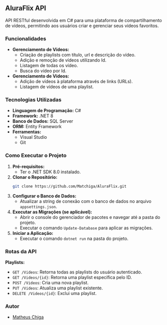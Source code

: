 ## AluraFlix API  

API RESTful desenvolvida em C# para uma plataforma de compartilhamento de vídeos, permitindo aos usuários criar e gerenciar seus vídeos favoritos.

### Funcionalidades

- **Gerenciamento de Vídeos:**
    - Criação de playlists com título, url e descrição do vídeo.
    - Adição e remoção de vídeos utilizando Id.
    - Listagem de todas os vídeo.
    - Busca do vídeo por Id.
- **Gerenciamento de Vídeos:**
    - Adição de vídeos à plataforma através de links (URLs).
    - Listagem de vídeos de uma playlist.

### Tecnologias Utilizadas

- **Linguagem de Programação:** C#
- **Framework:** .NET 8
- **Banco de Dados:** SQL Server
- **ORM:** Entity Framework
- **Ferramentas:**
    - Visual Studio
    - Git

### Como Executar o Projeto

1. **Pré-requisitos:**
    - Ter o .NET SDK 8.0 instalado.
2. **Clonar o Repositório:**
   ```bash
   git clone https://github.com/Matchiga/AluraFlix.git
   ```
3. **Configurar o Banco de Dados:**
    - Atualizar a string de conexão com o banco de dados no arquivo `appsettings.json`.
4. **Executar as Migrações (se aplicável):**
    - Abrir o console do gerenciador de pacotes e navegar até a pasta do projeto.
    - Executar o comando `Update-Database` para aplicar as migrações.
5. **Iniciar a Aplicação:**
    - Executar o comando `dotnet run` na pasta do projeto.

### Rotas da API

**Playlists:**

- `GET /Videos`: Retorna todas as playlists do usuário autenticado.
- `GET /Videos/{id}`: Retorna uma playlist específica pelo ID.
- `POST /Videos`: Cria uma nova playlist.
- `PUT /Videos`: Atualiza uma playlist existente.
- `DELETE /Videos/{id}`: Exclui uma playlist.

### Autor

- [Matheus Chiga](https://github.com/Matchiga/)
